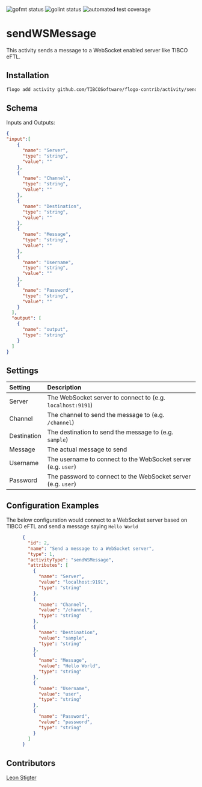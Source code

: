 ![gofmt status](https://img.shields.io/badge/gofmt-compliant-green.svg?style=flat-square) ![golint status](https://img.shields.io/badge/golint-compliant-green.svg?style=flat-square) ![automated test coverage](https://img.shields.io/badge/test%20coverage-1%20testcase-orange.svg?style=flat-square)

# sendWSMessage
This activity sends a message to a WebSocket enabled server like TIBCO eFTL.


## Installation

```bash
flogo add activity github.com/TIBCOSoftware/flogo-contrib/activity/sendwsmessage
```

## Schema
Inputs and Outputs:

```json
{
"input":[
    {
      "name": "Server",
      "type": "string",
      "value": ""
    },
    {
      "name": "Channel",
      "type": "string",
      "value": ""
    },
    {
      "name": "Destination",
      "type": "string",
      "value": ""
    },
    {
      "name": "Message",
      "type": "string",
      "value": ""
    },
    {
      "name": "Username",
      "type": "string",
      "value": ""
    },
    {
      "name": "Password",
      "type": "string",
      "value": ""
    }
  ],
  "output": [
    {
      "name": "output",
      "type": "string"
    }
  ]
}
```
## Settings
| Setting     | Description    |
|:------------|:---------------|
| Server      | The WebSocket server to connect to (e.g. `localhost:9191`) |         
| Channel     | The channel to send the message to (e.g. `/channel`)   |
| Destination | The destination to send the message to (e.g. `sample`) |
| Message     | The actual message to send |
| Username    | The username to connect to the WebSocket server (e.g. `user`) |
| Password    | The password to connect to the WebSocket server (e.g. `user`) |

## Configuration Examples
The below configuration would connect to a WebSocket server based on TIBCO eFTL and send a message saying `Hello World`
```json
      {
        "id": 2,
        "name": "Send a message to a WebSocket server",
        "type": 1,
        "activityType": "sendWSMessage",
        "attributes": [
          {
            "name": "Server",
            "value": "localhost:9191",
            "type": "string"
          },
          {
            "name": "Channel",
            "value": "/channel",
            "type": "string"
          },
          {
            "name": "Destination",
            "value": "sample",
            "type": "string"
          },
          {
            "name": "Message",
            "value": "Hello World",
            "type": "string"
          },
          {
            "name": "Username",
            "value": "user",
            "type": "string"
          },
          {
            "name": "Password",
            "value": "password",
            "type": "string"
          }
        ]
      }
```

## Contributors
[Leon Stigter](https://github.com/retgits)